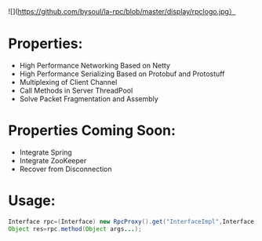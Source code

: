 ![](https://github.com/bysoul/la-rpc/blob/master/display/rpclogo.jpg）
# Properties:  
* High Performance Networking Based on Netty  
* High Performance Serializing Based on Protobuf and Protostuff  
* Multiplexing of Client Channel   
* Call Methods in Server ThreadPool  
* Solve Packet Fragmentation and Assembly  

# Properties Coming Soon:  
* Integrate Spring  
* Integrate ZooKeeper  
* Recover from Disconnection  

# Usage:
```JAVA
Interface rpc=(Interface) new RpcProxy().get("InterfaceImpl",Interface.class);  
Object res=rpc.method(Object args...);
```

